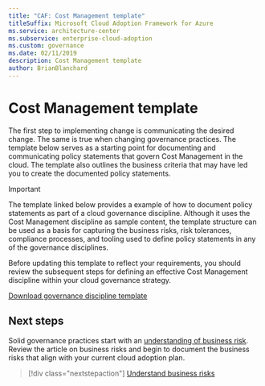 ```yaml
---
title: "CAF: Cost Management template"
titleSuffix: Microsoft Cloud Adoption Framework for Azure
ms.service: architecture-center
ms.subservice: enterprise-cloud-adoption
ms.custom: governance
ms.date: 02/11/2019
description: Cost Management template
author: BrianBlanchard
---
```


# Cost Management template

The first step to implementing change is communicating the desired change. The same is true when changing governance practices. The template below serves as a starting point for documenting and communicating policy statements that govern Cost Management in the cloud. The template also outlines the business criteria that may have led you to create the documented policy statements.

> [!IMPORTANT]
> The template linked below provides a example of how to document policy statements as part of a cloud governance discipline. Although it uses the Cost Management discipline as sample content, the  template structure can be used as a basis for capturing the business risks, risk tolerances, compliance processes, and tooling used to define policy statements in any of the governance disciplines.
>
> Before updating this template to reflect your requirements, you should review the subsequent steps for defining an effective Cost Management discipline within your cloud governance strategy.

<!-- markdownlint-disable MD033 -->

 <a href="https://archcenter.blob.core.windows.net/cdn/fusion/governance/Governance Discipline Template.docx">Download governance discipline template</a>

<!-- markdownlint-enable MD033 -->

## Next steps

Solid governance practices start with an [understanding of business risk](./business-risks.md). Review the article on business risks and begin to document the business risks that align with your current cloud adoption plan.

> [!div class="nextstepaction"]
> [Understand business risks](./business-risks.md)
